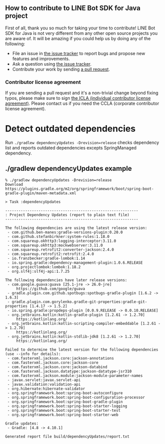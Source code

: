 ## How to contribute to LINE Bot SDK for Java project

First of all, thank you so much for taking your time to contribute! LINE Bot SDK for Java is not very different from any other open
source projects you are aware of. It will be amazing if you could help us by doing any of the following:

- File an issue in [the issue tracker](https://github.com/line/line-bot-sdk-java/issues) to report bugs and propose new features and
  improvements.
- Ask a question using [the issue tracker](https://github.com/line/line-bot-sdk-java/issues).
- Contribute your work by sending [a pull request](https://github.com/line/line-bot-sdk-java/pulls).

### Contributor license agreement

If you are sending a pull request and it's a non-trivial change beyond fixing typos, please make sure to sign
[the ICLA (individual contributor license agreement)](https://feedback.line.me/enquete/public/919-h9Yqmr1u). Please
contact us if you need the CCLA (corporate contributor license agreement).

# Detect outdated dependencies

Run `./gradlew dependencyUpdates -Drevision=release` checks dependency list 
and reports outdated dependencies excepts SpringManaged dependency.

## ./gradlew dependencyUpdates example
```
% ./gradlew dependencyUpdates -Drevision=release
Download https://plugins.gradle.org/m2/org/springframework/boot/spring-boot-gradle-plugin/maven-metadata.xml

> Task :dependencyUpdates

------------------------------------------------------------
: Project Dependency Updates (report to plain text file)
------------------------------------------------------------

The following dependencies are using the latest release version:
 - com.github.ben-manes:gradle-versions-plugin:0.20.0
 - com.github.stefanbirkner:system-rules:1.18.0
 - com.squareup.okhttp3:logging-interceptor:3.11.0
 - com.squareup.okhttp3:mockwebserver:3.11.0
 - com.squareup.retrofit2:converter-jackson:2.4.0
 - com.squareup.retrofit2:retrofit:2.4.0
 - io.franzbecker:gradle-lombok:1.14
 - io.spring.gradle:dependency-management-plugin:1.0.6.RELEASE
 - org.projectlombok:lombok:1.18.2
 - org.slf4j:slf4j-api:1.7.25

The following dependencies have later release versions:
 - com.google.guava:guava [25.1-jre -> 26.0-jre]
     https://github.com/google/guava
 - gradle.plugin.com.github.spotbugs:spotbugs-gradle-plugin [1.6.2 -> 1.6.3]
 - gradle.plugin.com.gorylenko.gradle-git-properties:gradle-git-properties [1.4.17 -> 1.5.2]
 - io.spring.gradle:propdeps-plugin [0.0.9.RELEASE -> 0.0.10.RELEASE]
 - org.jetbrains.kotlin:kotlin-gradle-plugin [1.2.61 -> 1.2.70]
     https://kotlinlang.org/
 - org.jetbrains.kotlin:kotlin-scripting-compiler-embeddable [1.2.61 -> 1.2.70]
     https://kotlinlang.org/
 - org.jetbrains.kotlin:kotlin-stdlib-jdk8 [1.2.61 -> 1.2.70]
     https://kotlinlang.org/

Failed to determine the latest version for the following dependencies (use --info for details):
 - com.fasterxml.jackson.core:jackson-annotations
 - com.fasterxml.jackson.core:jackson-core
 - com.fasterxml.jackson.core:jackson-databind
 - com.fasterxml.jackson.datatype:jackson-datatype-jsr310
 - com.fasterxml.jackson.module:jackson-module-parameter-names
 - javax.servlet:javax.servlet-api
 - javax.validation:validation-api
 - org.hibernate:hibernate-validator
 - org.springframework.boot:spring-boot-autoconfigure
 - org.springframework.boot:spring-boot-configuration-processor
 - org.springframework.boot:spring-boot-gradle-plugin
 - org.springframework.boot:spring-boot-starter-logging
 - org.springframework.boot:spring-boot-starter-test
 - org.springframework.boot:spring-boot-starter-web

Gradle updates:
 - Gradle: [4.8 -> 4.10.1]

Generated report file build/dependencyUpdates/report.txt
``` 


